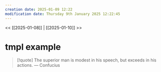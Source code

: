 ```yaml
---
creation date: 2025-01-09 12:22
modification date: Thursday 9th January 2025 12:22:45
---
```

<< [[2025-01-08]] | [[2025-01-10]] >>

# tmpl example

> [!quote] The superior man is modest in his speech, but exceeds in his actions.
> — Confucius
